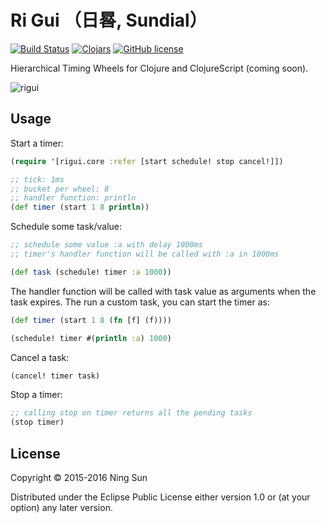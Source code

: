 # Ri Gui （日晷, Sundial）

[![Build
Status](https://travis-ci.org/sunng87/rigui.png?branch=master)](https://travis-ci.org/sunng87/rigui)
[![Clojars](https://img.shields.io/clojars/v/rigui.svg)](https://clojars.org/rigui)
[![GitHub license](https://img.shields.io/github/license/sunng87/rigui.svg)](https://github.com/sunng87/rigui/blob/master/LICENSE)

Hierarchical Timing Wheels for Clojure and ClojureScript (coming soon).

![rigui](https://upload.wikimedia.org/wikipedia/commons/thumb/3/35/Beijing_sundial.jpg/318px-Beijing_sundial.jpg)

## Usage

Start a timer:

```clojure
(require '[rigui.core :refer [start schedule! stop cancel!]])

;; tick: 1ms
;; bucket per wheel: 8
;; handler function: println
(def timer (start 1 8 println))
```

Schedule some task/value:

```clojure
;; schedule some value :a with delay 1000ms
;; timer's handler function will be called with :a in 1000ms

(def task (schedule! timer :a 1000))
```

The handler function will be called with task value as arguments when
the task expires. The run a custom task, you can start the timer as:

```clojure
(def timer (start 1 8 (fn [f] (f))))

(schedule! timer #(println :a) 1000)
```

Cancel a task:

```clojure
(cancel! timer task)
```

Stop a timer:

```clojure
;; calling stop on timer returns all the pending tasks
(stop timer)
```

## License

Copyright © 2015-2016 Ning Sun

Distributed under the Eclipse Public License either version 1.0 or (at
your option) any later version.
